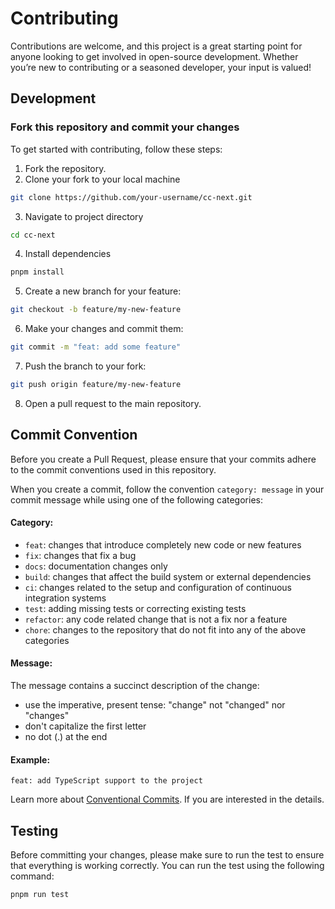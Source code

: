 # Contributing

Contributions are welcome, and this project is a great starting point for anyone looking to get involved in open-source development. Whether you’re new to contributing or a seasoned developer, your input is valued!

## Development

### Fork this repository and commit your changes

To get started with contributing, follow these steps:

1. Fork the repository.
2. Clone your fork to your local machine

```bash
git clone https://github.com/your-username/cc-next.git
```

3. Navigate to project directory

```bash
cd cc-next
```

4. Install dependencies

```bash
pnpm install
```

5. Create a new branch for your feature:

```bash
git checkout -b feature/my-new-feature
```

6. Make your changes and commit them:

```bash
git commit -m "feat: add some feature"
```

7. Push the branch to your fork:

```bash
git push origin feature/my-new-feature
```

8. Open a pull request to the main repository.

## Commit Convention

Before you create a Pull Request, please ensure that your commits adhere to the commit conventions used in this repository.

When you create a commit, follow the convention `category: message` in your commit message while using one of the following categories:

#### Category:

- `feat`: changes that introduce completely new code or new features
- `fix`: changes that fix a bug
- `docs`: documentation changes only
- `build`: changes that affect the build system or external dependencies
- `ci`: changes related to the setup and configuration of continuous integration systems
- `test`: adding missing tests or correcting existing tests
- `refactor`: any code related change that is not a fix nor a feature
- `chore`: changes to the repository that do not fit into any of the above categories

#### Message:

The message contains a succinct description of the change:

- use the imperative, present tense: "change" not "changed" nor "changes"
- don't capitalize the first letter
- no dot (.) at the end

#### Example:
```
feat: add TypeScript support to the project
```

Learn more about [Conventional Commits](https://www.conventionalcommits.org/en/v1.0.0/). If you are interested in the details.

## Testing

Before committing your changes, please make sure to run the test to ensure that everything is working correctly. You can run the test using the following command:

```bash
pnpm run test
```